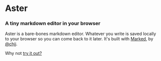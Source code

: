 # Aster
### A tiny markdown editor in your browser
Aster is a bare-bones markdown editor. Whatever you write is saved locally to your browser so you can come back to it later. It's built with [Marked](https://github.com/chjj/marked), by [@chjj](https://github.com/chjj).

Why not [try it out?](http://estrattonbailey.com/Aster)